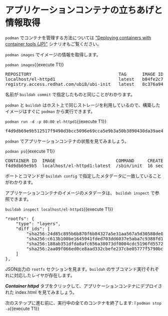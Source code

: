 # アプリケーションコンテナの立ちあげと情報取得

`podman` でコンテナを管理する方法については ["Deploying containers with container tools (JP)"](https://lab.redhat.com/podman-deplo-jp) シナリオもご覧ください。

`podman images` でイメージの情報を取得します。

`podman images`{{execute T1}}

<pre class="file">
REPOSITORY                                 TAG      IMAGE ID       CREATED          SIZE
localhost/el-httpd1                        latest   b04fe2c73b03   24 seconds ago   279 MB
registry.access.redhat.com/ubi8/ubi-init   latest   8c376a94293d   2 weeks ago      231 MB
</pre>


名前が `buildah commit` で指定したものと同じことがわかります。

`podman` と `buildah` はホスト上で同じストレージを利用しているので、構築したイメージはすぐに `podman` から実行できます。

`podman run -d -p 80:80 el-httpd1`{{execute T1}}

<pre class="file">
f4d9db69e9b512517f9490d3bcc5096e69cca5e9b3a50b3890430da39ae46573
</pre>

`podman` でアプリケーションコンテナの状態を見てみましょう。

`podman ps`{{execute T1}}

<pre class="file">
CONTAINER ID  IMAGE                       COMMAND     CREATED         STATUS             PORTS               NAMES
f4d9db69e9b5  localhost/el-httpd1:latest  /sbin/init  16 seconds ago  Up 16 seconds ago  0.0.0.0:80->80/tcp  relaxed_wilson
</pre>

ポートとコマンドが `buildah config` で指定したメタデータに一致していることがわかります。

アプリケーションコンテナのイメージのメタデータは、 `buildah inspect` で参照できます。

`buildah inspect localhost/el-httpd1`{{execute T1}}

<pre class="file">
"rootfs": {
    "type": "layers",
    "diff_ids": [
        "sha256:24d85c895b6b870f6b84327a5e31aa567a5d30588de0a0bdd9a669ec5012339c",
        "sha256:c613b100be1645941fded703dd6037e5aba7c9388fd1fcb37c2f9f73bc438126",
        "sha256:188ab351dfda8afc656a38073df0004cdc5196fd5572960ff5499c17e6442223",
        "sha256:2aa09f066ed0ce8aad332cbefe237cbe05777f5790bccfdcda439aff5f5f7509"
    ]
},
</pre>

JSON出力の `rootfs` セクションを見ます。`buildah` のサブコマンド実行それぞれに対応したレイヤが存在します。

***Container httpd*** タブをクリックして、アプリケーションコンテナにデプロイされた index.html を見てみましょう。

次のステップに進む前に、実行中の全てのコンテナを終了します:
l
`podman stop -a`{{execute T1}}
